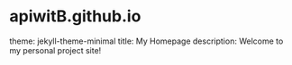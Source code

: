 <h1> apiwitB.github.io </h1>
theme: jekyll-theme-minimal
title: My Homepage
description: Welcome to my personal project site!
